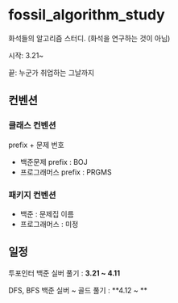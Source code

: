# fossil_algorithm_study
화석들의 알고리즘 스터디. (화석을 연구하는 것이 아님)

시작: 3.21~

끝: 누군가 취업하는 그날까지
## 컨벤션
### 클래스 컨벤션

prefix + 문제 번호

- 백준문제 prefix : BOJ
- 프로그래머스 prefix : PRGMS

### 패키지 컨벤션

- 백준 : 문제집 이름
- 프로그래머스 : 미정
## 일정

투포인터 백준 실버 풀기 : **3.21 ~ 4.11**

DFS, BFS 백준 실버 ~ 골드 풀기 : **4.12 ~ **
